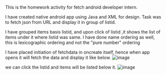 This is the homework activity for fetch android developer intern.

I have created native android app using Java and XML for design. Task was to fetch json from URL and display it in group of listid.

I have grouped items basis listid, and upon click of listid ,it shows the list of items under it where listid was same.
I have done name ordering as well, this is lexicographic ordering and not the "pure number" ordering

I have placed initiation of fetchdata in oncreate itself, hence when app opens it will fetch the data and display it like below.
![image](https://github.com/Nims972/fetch-list-app/assets/22131911/2346db2c-d9d1-41f1-ae28-2a8664ef20d4)

we can click the listid and items will be listed below it.
![image](https://github.com/Nims972/fetch-list-app/assets/22131911/729b4a04-5fa4-4aed-a208-34aa6c08e7d0)

